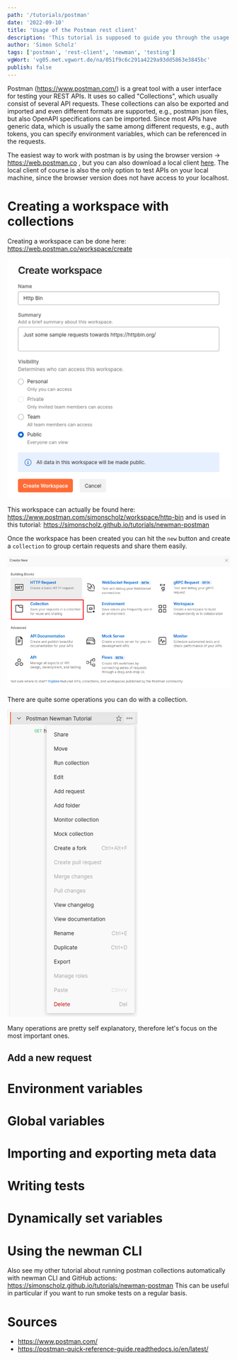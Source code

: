```yaml
---
path: '/tutorials/postman'
date: '2022-09-10'
title: 'Usage of the Postman rest client'
description: 'This tutorial is supposed to guide you through the usage and configuration of the Postman rest client user interface. Creating collections with requests and setting up variables and running tests will also be covered'
author: 'Simon Scholz'
tags: ['postman', 'rest-client', 'newman', 'testing']
vgWort: 'vg05.met.vgwort.de/na/051f9c6c291a4229a93dd5863e3845bc'
publish: false
---
```


Postman (https://www.postman.com/) is a great tool with a user interface for testing your REST APIs.
It uses so called "Collections", which usually consist of several API requests.
These collections can also be exported and imported and even different formats are supported, e.g., postman json files, but also OpenAPI specifications can be imported.
Since most APIs have generic data, which is usually the same among different requests, e.g., auth tokens, you can specify environment variables, which can be referenced in the requests.

The easiest way to work with postman is by using the browser version -> https://web.postman.co , but you can also download a local client [here](https://www.postman.com/downloads/).
The local client of course is also the only option to test APIs on your local machine, since the browser version does not have access to your localhost.

# Creating a workspace with collections

Creating a workspace can be done here: https://web.postman.co/workspace/create

![Create Postman Workspace for http bin](./create-workspace.png)

This workspace can actually be found here: https://www.postman.com/simonscholz/workspace/http-bin and is used in this tutorial: https://simonscholz.github.io/tutorials/newman-postman

Once the workspace has been created you can hit the `new` button and create a `collection` to group certain requests and share them easily.

![Create Postman Collection for http bin](./create-collection.png)

There are quite some operations you can do with a collection.

![DropDown Menu of a Postman Collection](./collection-dropdown.png)

Many operations are pretty self explanatory, therefore let's focus on the most important ones.

## Add a new request

# Environment variables

# Global variables

# Importing and exporting meta data

# Writing tests

# Dynamically set variables

# Using the newman CLI

Also see my other tutorial about running postman collections automatically with newman CLI and GitHub actions: https://simonscholz.github.io/tutorials/newman-postman
This can be useful in particular if you want to run smoke tests on a regular basis.

# Sources

- https://www.postman.com/
- https://postman-quick-reference-guide.readthedocs.io/en/latest/
